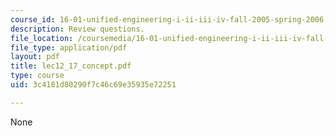 ```yaml
---
course_id: 16-01-unified-engineering-i-ii-iii-iv-fall-2005-spring-2006
description: Review questions.
file_location: /coursemedia/16-01-unified-engineering-i-ii-iii-iv-fall-2005-spring-2006/3c4181d80290f7c46c69e35935e72251_lec12_17_concept.pdf
file_type: application/pdf
layout: pdf
title: lec12_17_concept.pdf
type: course
uid: 3c4181d80290f7c46c69e35935e72251

---
```

None